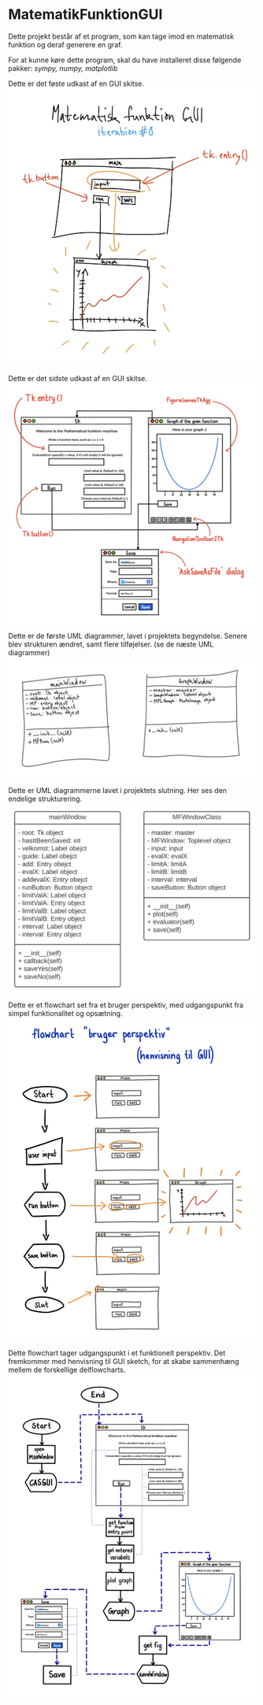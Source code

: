 # MatematikFunktionGUI

Dette projekt består af et program, som kan tage imod en matematisk funktion og deraf generere en graf. 

For at kunne køre dette program, skal du have installeret disse følgende pakker:
*sympy,*
*numpy,*
*matplotlib*


Dette er det føste udkast af en GUI skitse.
![GUI Sketch](Images/GUIsketch%230.jpg)

Dette er det sidste udkast af en GUI skitse.
![Finale GUI Sketch](Images/GUIsketch%231.jpg)

Dette er de første UML diagrammer, lavet i projektets begyndelse. Senere blev strukturen ændret, samt flere tilføjelser. (se de næste UML diagrammer)
![UML diagram](Images/UMLdiagram%230.jpg)

Dette er UML diagrammerne lavet i projektets slutning. Her ses den endelige strukturering. 
![Finale UML diagram](Images/UMLdiagram%231.jpg)

Dette er et flowchart set fra et bruger perspektiv, med udgangspunkt fra simpel funktionalitet og opsætning.
![Flowchart](Images/Flowchart%230.jpg)

Dette flowchart tager udgangspunkt i et funktionelt perspektiv. Det fremkommer med henvisning til GUI sketch, for at skabe sammenhæng mellem de forskellige delflowcharts.
![Finale flowchart](Images/Flowchart%231.jpg)
